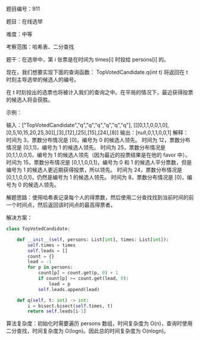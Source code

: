 题目编号：911

题目：在线选举

难度：中等

考察范围：哈希表、二分查找

题干：在选举中，第 i 张票是在时间为 times[i] 时投给 persons[i] 的。

现在，我们想要实现下面的查询函数： TopVotedCandidate.q(int t) 将返回在 t 时刻主导选举的候选人的编号。

在 t 时刻投出的选票也将被计入我们的查询之中。在平局的情况下，最近获得投票的候选人将会获胜。

示例：

输入：["TopVotedCandidate","q","q","q","q","q","q"], [[[0,1,1,0,0,1,0],[0,5,10,15,20,25,30]],[3],[12],[25],[15],[24],[8]]
输出：[null,0,1,1,0,0,1]
解释：
时间为 3，票数分布情况是 [0]，编号为 0 的候选人领先。
时间为 12，票数分布情况是 [0,1,1]，编号为 1 的候选人领先。
时间为 25，票数分布情况是 [0,1,1,0,0,1]，编号为 1 的候选人领先（因为最近的投票结果是在他的 favor 中）。
时间为 15，票数分布情况是 [0,1,1,0,0,1]，编号为 0 和 1 的候选人平分票数，但是编号为 1 的候选人更近期获得投票，所以领先。
时间为 24，票数分布情况是 [0,1,1,0,0,1]，仍然是编号为 1 的候选人领先。
时间为 8，票数分布情况是 [0]，编号为 0 的候选人领先。

解题思路：使用哈希表记录每个人的得票数，然后使用二分查找找到当前时间的前一个时间点，然后返回该时间点的最高得票者。

解决方案：

```python
class TopVotedCandidate:

    def __init__(self, persons: List[int], times: List[int]):
        self.times = times
        self.leads = []
        count = {}
        lead = -1
        for p in persons:
            count[p] = count.get(p, 0) + 1
            if count[p] >= count.get(lead, 0):
                lead = p
            self.leads.append(lead)

    def q(self, t: int) -> int:
        i = bisect.bisect(self.times, t)
        return self.leads[i-1]
```

算法复杂度：初始化时需要遍历 persons 数组，时间复杂度为 O(n)，查询时使用二分查找，时间复杂度为 O(logn)。因此总的时间复杂度为 O(nlogn)。